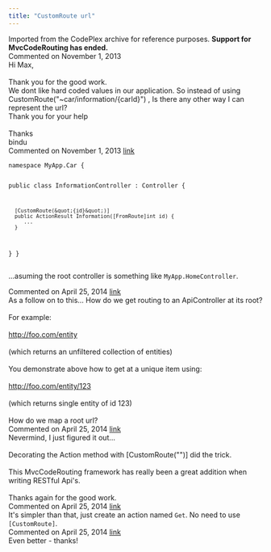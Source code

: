 ```yaml
---
title: "CustomRoute url"
---
```

<div class="note">
   Imported from the CodePlex archive for reference purposes. <b>Support for MvcCodeRouting has ended.</b></div>
<div id="post1116464" class="discussion-comment op">
   <div class="discussion-header">Commented on 
      <time datetime="2013-11-01T03:40:35.453-07:00" title="2013-11-01T03:40:35.453-07:00">November 1, 2013</time>
   </div>
   <div class="discussion-message">Hi Max,<br />
<br />
   Thank you for the good work.<br />
We dont like hard coded values in our application. So instead of using <br />
CustomRoute(&quot;~car/information/{carId}&quot;) , Is there any other way I can represent the url?<br />
Thank you for your help<br />
<br />
Thanks<br />
bindu<br />
</div>
</div>
<div id="post1116527" class="discussion-comment">
   <div class="discussion-header">Commented on 
      <time datetime="2013-11-01T07:17:58.877-07:00" title="2013-11-01T07:17:58.877-07:00">November 1, 2013</time> <a href="#post1116527" class="post-link">link</a></div>
   <div class="discussion-message"><pre><code>namespace MyApp.Car {

   public class InformationController : Controller {
   
      [CustomRoute(&quot;{id}&quot;)]
      public ActionResult Information([FromRoute]int id) {
         ...
      }
   }
}</code></pre>

...asuming the root controller is something like <code>MyApp.HomeController</code>.<br />
</div>
</div>
<div id="post1238104" class="discussion-comment">
   <div class="discussion-header">Commented on 
      <time datetime="2014-04-25T10:24:52.533-07:00" title="2014-04-25T10:24:52.533-07:00">April 25, 2014</time> <a href="#post1238104" class="post-link">link</a></div>
   <div class="discussion-message">As a follow on to this... How do we get routing to an ApiController at its root?<br />
<br />
For example:<br />
<br />
<a href="http://foo.com/entity" rel="nofollow">http://foo.com/entity</a> <br />
<br />
(which returns an unfiltered collection of entities)<br />
<br />
You demonstrate above how to get at a unique item using:<br />
<br />
<a href="http://foo.com/entity/123" rel="nofollow">http://foo.com/entity/123</a><br />
<br />
(which returns single entity of id 123)<br />
<br />
How do we map a root url?<br />
</div>
</div>
<div id="post1238119" class="discussion-comment">
   <div class="discussion-header">Commented on 
      <time datetime="2014-04-25T10:46:38.107-07:00" title="2014-04-25T10:46:38.107-07:00">April 25, 2014</time> <a href="#post1238119" class="post-link">link</a></div>
   <div class="discussion-message">Nevermind, I just figured it out...<br />
<br />
Decorating the Action method with [CustomRoute(&quot;&quot;)] did the trick.<br />
<br />
This MvcCodeRouting framework has really been a great addition when writing RESTful Api's.<br />
<br />
Thanks again for the good work.<br />
</div>
</div>
<div id="post1238127" class="discussion-comment">
   <div class="discussion-header">Commented on 
      <time datetime="2014-04-25T11:05:49.77-07:00" title="2014-04-25T11:05:49.77-07:00">April 25, 2014</time> <a href="#post1238127" class="post-link">link</a></div>
   <div class="discussion-message">It's simpler than that, just create an action named <code>Get</code>. No need to use <code>[CustomRoute]</code>.<br />
</div>
</div>
<div id="post1238158" class="discussion-comment">
   <div class="discussion-header">Commented on 
      <time datetime="2014-04-25T12:42:38.833-07:00" title="2014-04-25T12:42:38.833-07:00">April 25, 2014</time> <a href="#post1238158" class="post-link">link</a></div>
   <div class="discussion-message">Even better - thanks!<br />
</div>
</div>